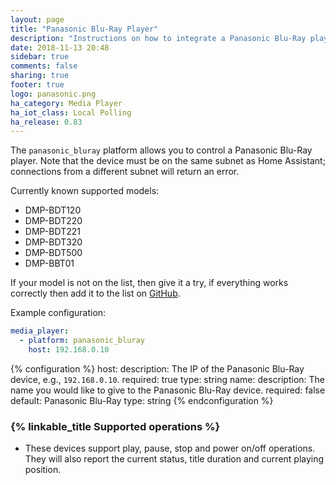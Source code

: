 ```yaml
---
layout: page
title: "Panasonic Blu-Ray Player"
description: "Instructions on how to integrate a Panasonic Blu-Ray player into Home Assistant."
date: 2018-11-13 20:48
sidebar: true
comments: false
sharing: true
footer: true
logo: panasonic.png
ha_category: Media Player
ha_iot_class: Local Polling
ha_release: 0.83
---
```


The `panasonic_bluray` platform allows you to control a Panasonic Blu-Ray player. Note that the device must be on the same subnet as Home Assistant; connections from a different subnet will return an error.

Currently known supported models:

- DMP-BDT120
- DMP-BDT220
- DMP-BDT221
- DMP-BDT320
- DMP-BDT500
- DMP-BBT01

If your model is not on the list, then give it a try, if everything works correctly then add it to the list on [GitHub](https://github.com/home-assistant/home-assistant.github.io/blob/current/source/_components/media_player.panasonic_bluray.markdown).

Example configuration:

```yaml
media_player:
  - platform: panasonic_bluray
    host: 192.168.0.10
```

{% configuration %}
host:
  description: The IP of the Panasonic Blu-Ray device, e.g., `192.168.0.10`.
  required: true
  type: string
name:
  description: The name you would like to give to the Panasonic Blu-Ray device.
  required: false
  default: Panasonic Blu-Ray
  type: string
{% endconfiguration %}

### {% linkable_title Supported operations %}

- These devices support play, pause, stop and power on/off operations. They will also report the current status, title duration and current playing position.
